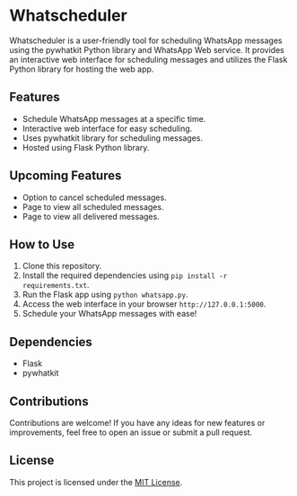 # Whatscheduler

Whatscheduler is a user-friendly tool for scheduling WhatsApp messages using the pywhatkit Python library and WhatsApp Web service. It provides an interactive web interface for scheduling messages and utilizes the Flask Python library for hosting the web app.

## Features

- Schedule WhatsApp messages at a specific time.
- Interactive web interface for easy scheduling.
- Uses pywhatkit library for scheduling messages.
- Hosted using Flask Python library.

## Upcoming Features

- Option to cancel scheduled messages.
- Page to view all scheduled messages.
- Page to view all delivered messages.

## How to Use

1. Clone this repository.
2. Install the required dependencies using `pip install -r requirements.txt`.
3. Run the Flask app using `python whatsapp.py`.
4. Access the web interface in your browser `http://127.0.0.1:5000`.
5. Schedule your WhatsApp messages with ease!

## Dependencies

- Flask
- pywhatkit

## Contributions

Contributions are welcome! If you have any ideas for new features or improvements, feel free to open an issue or submit a pull request.

## License

This project is licensed under the [MIT License](LICENSE).